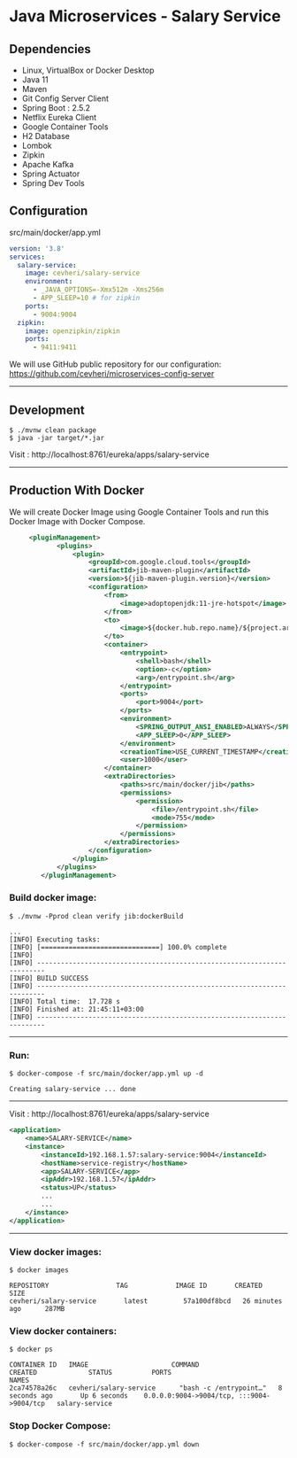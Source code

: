 # Java Microservices - Salary Service

## Dependencies
* Linux, VirtualBox or Docker Desktop
* Java 11
* Maven
* Git Config Server Client
* Spring Boot : 2.5.2
* Netflix Eureka Client
* Google Container Tools
* H2 Database
* Lombok
* Zipkin
* Apache Kafka
* Spring Actuator
* Spring Dev Tools



## Configuration
src/main/docker/app.yml
```yaml
version: '3.8'
services:
  salary-service:
    image: cevheri/salary-service
    environment:
      - _JAVA_OPTIONS=-Xmx512m -Xms256m
      - APP_SLEEP=10 # for zipkin
    ports:
      - 9004:9004
  zipkin:
    image: openzipkin/zipkin
    ports:
      - 9411:9411
```


We will use GitHub public repository for our configuration:
https://github.com/cevheri/microservices-config-server

---
## Development
```shell
$ ./mvnw clean package
$ java -jar target/*.jar
```
Visit : http://localhost:8761/eureka/apps/salary-service

---
## Production With Docker
We will create Docker Image using Google Container Tools and run this Docker Image with Docker Compose.

```xml
     <pluginManagement>
            <plugins>
                <plugin>
                    <groupId>com.google.cloud.tools</groupId>
                    <artifactId>jib-maven-plugin</artifactId>
                    <version>${jib-maven-plugin.version}</version>
                    <configuration>
                        <from>
                            <image>adoptopenjdk:11-jre-hotspot</image>
                        </from>
                        <to>
                            <image>${docker.hub.repo.name}/${project.artifactId}:${project.version}</image>
                        </to>
                        <container>
                            <entrypoint>
                                <shell>bash</shell>
                                <option>-c</option>
                                <arg>/entrypoint.sh</arg>
                            </entrypoint>
                            <ports>
                                <port>9004</port>
                            </ports>
                            <environment>
                                <SPRING_OUTPUT_ANSI_ENABLED>ALWAYS</SPRING_OUTPUT_ANSI_ENABLED>
                                <APP_SLEEP>0</APP_SLEEP>
                            </environment>
                            <creationTime>USE_CURRENT_TIMESTAMP</creationTime>
                            <user>1000</user>
                        </container>
                        <extraDirectories>
                            <paths>src/main/docker/jib</paths>
                            <permissions>
                                <permission>
                                    <file>/entrypoint.sh</file>
                                    <mode>755</mode>
                                </permission>
                            </permissions>
                        </extraDirectories>
                    </configuration>
                </plugin>
            </plugins>
        </pluginManagement>
```

### Build docker image:
```shell
$ ./mvnw -Pprod clean verify jib:dockerBuild

...
[INFO] Executing tasks:
[INFO] [==============================] 100.0% complete
[INFO] 
[INFO] ------------------------------------------------------------------------
[INFO] BUILD SUCCESS
[INFO] ------------------------------------------------------------------------
[INFO] Total time:  17.728 s
[INFO] Finished at: 21:45:11+03:00
[INFO] ------------------------------------------------------------------------
```

---

### Run:
```shell
$ docker-compose -f src/main/docker/app.yml up -d

Creating salary-service ... done
```
---
Visit : http://localhost:8761/eureka/apps/salary-service
```xml
<application>
    <name>SALARY-SERVICE</name>
    <instance>
        <instanceId>192.168.1.57:salary-service:9004</instanceId>
        <hostName>service-registry</hostName>
        <app>SALARY-SERVICE</app>
        <ipAddr>192.168.1.57</ipAddr>
        <status>UP</status>
        ...
        ...
    </instance>
</application>
```

---
### View docker images:
```shell
$ docker images

REPOSITORY                 TAG            IMAGE ID       CREATED             SIZE
cevheri/salary-service       latest         57a100df8bcd   26 minutes ago      287MB

```

### View docker containers:
````shell
$ docker ps

CONTAINER ID   IMAGE                     COMMAND                  CREATED             STATUS          PORTS                                       NAMES
2ca74578a26c   cevheri/salary-service      "bash -c /entrypoint…"   8 seconds ago       Up 6 seconds    0.0.0.0:9004->9004/tcp, :::9004->9004/tcp   salary-service

````

### Stop Docker Compose:
```shell
$ docker-compose -f src/main/docker/app.yml down

```




